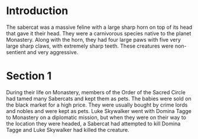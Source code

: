# Introduction

The sabercat was a massive feline with a large sharp horn on top of its head that gave it their head.
They were a carnivorous species native to the planet Monastery.
Along with the horn, they had four large paws with five very large sharp claws, with extremely sharp teeth.
These creatures were non-sentient and very aggressive.

# Section 1

During their life on Monastery, members of the Order of the Sacred Circle had tamed many Sabercats and kept them as pets.
The babies were sold on the black market for a high price.
They were usually bought by crime lords and nobles and were kept as pets.
Luke Skywalker went with Domina Tagge to Monastery on a diplomatic mission, but when they were on their way to the location they were headed, a Sabercat had attempted to kill Domina Tagge and Luke Skywalker had killed the creature.
